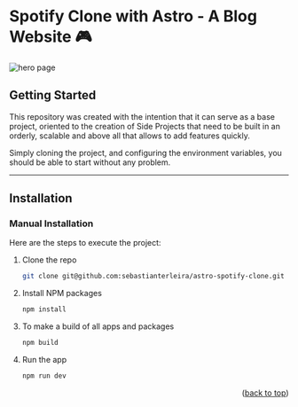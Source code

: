 # Spotify Clone with Astro - A Blog Website 🎮

![hero page](https://i.postimg.cc/y85VRk3T/986shots-so.png)

<!-- GETTING STARTED -->
## Getting Started

This repository was created with the intention that it can serve as a base project, oriented to the creation of Side Projects that need to be built in an orderly, scalable and above all that allows to add features quickly.

Simply cloning the project, and configuring the environment variables, you should be able to start without any problem.

-----

## Installation 

### Manual Installation

Here are the steps to execute the project:

1. Clone the repo

   ```sh
   git clone git@github.com:sebastianterleira/astro-spotify-clone.git
   ```
   
3. Install NPM packages

   ```sh
   npm install
   ```
   
5. To make a build of all apps and packages

   ```sh
   npm build
   ```
   
6. Run the app

   ```sh
   npm run dev
   ```

<p align="right">(<a href="#readme-top">back to top</a>)</p>
